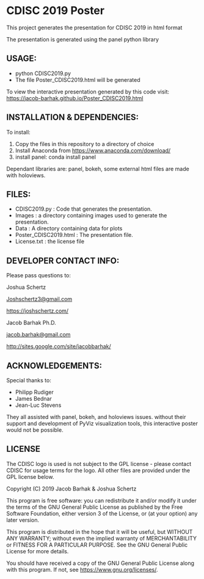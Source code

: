 CDISC 2019 Poster
==============================

This project generates the presentation for CDISC 2019 in html format

The presentation is generated using the panel python library

USAGE:
------
* python CDISC2019.py
* The file Poster_CDISC2019.html will be generated

To view the interactive presentation generated by this code visit:
https://jacob-barhak.github.io/Poster_CDISC2019.html


INSTALLATION & DEPENDENCIES:
----------------------------
To install:
1. Copy the files in this repository to a directory of choice 
2. Install Anaconda from https://www.anaconda.com/download/
3. install panel: conda install panel

Dependant libraries are: panel, bokeh, some external html files are made with holoviews.



FILES:
------
* CDISC2019.py : Code that generates the presentation.
* Images : a directory containing images used to generate the presentation.
* Data : A directory containing data for plots
* Poster_CDISC2019.html : The presentation file.
* License.txt : the license file


DEVELOPER CONTACT INFO:
-----------------------

Please pass questions to:

Joshua Schertz

Joshschertz3@gmail.com 

https://joshschertz.com/


Jacob Barhak Ph.D.

jacob.barhak@gmail.com

http://sites.google.com/site/jacobbarhak/





ACKNOWLEDGEMENTS:
-----------------
Special thanks to:
* Philipp Rudiger
* James Bednar
* Jean-Luc Stevens 

They all assisted with panel, bokeh, and holoviews issues.
without their support and development of PyViz visualization tools, this interactive poster would not be possible.


LICENSE
-------
The CDISC logo is used is not subject to the GPL license - please contact CDISC for usage terms for the logo. All other files are provided under the GPL license below.

Copyright (C) 2019 Jacob Barhak & Joshua Schertz


This program is free software: you can redistribute it and/or modify
it under the terms of the GNU General Public License as published by
the Free Software Foundation, either version 3 of the License, or
(at your option) any later version.

This program is distributed in the hope that it will be useful,
but WITHOUT ANY WARRANTY; without even the implied warranty of
MERCHANTABILITY or FITNESS FOR A PARTICULAR PURPOSE.  See the
GNU General Public License for more details.

You should have received a copy of the GNU General Public License
along with this program.  If not, see <https://www.gnu.org/licenses/>.